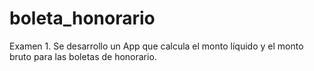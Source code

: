 # boleta_honorario
Examen 1. Se desarrollo un App que calcula el monto líquido y el monto bruto para las boletas de honorario. 
